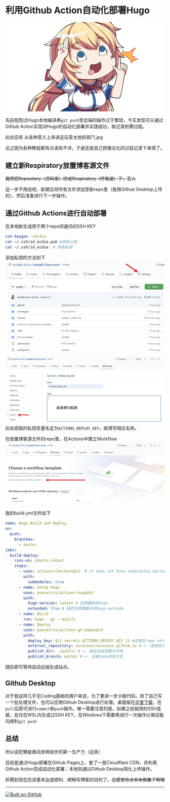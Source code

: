 # 利用Github Action自动化部署Hugo


![](0001.jpg)

先前抱怨过Hugo本地编译再`git push`至远端的操作过于繁琐，今天发现可以通过Github Action实现对Hugo的自动化部署并实践成功，故记录折腾过程。

<!--more-->

此处应有 从各种意义上来讲这玩意太他妈邪门.jpg

总之因为各种教程都有点语焉不详，于是还是自己把傻瓜化的过程记录下来得了。

## 建立新Respiratory放置博客源文件

~~竟然把Repository（资料库）拼成Respiratory（呼吸道）了，丢人~~

这一步不用说吧，新建后将所有文件添加至新repo里（我用Github Desktop上传的），然后准备进行下一步操作。

## 通过Github Actions进行自动部署

在本地新生成用于两个repo间通讯的SSH KEY

```sh
ssh-keygen -tecdsa
cat ~/.ssh/id_ecdsa.pub #获取公钥
cat ~/.ssh/id_ecdsa. # 获取私钥
```
添加私钥的方法如下
![](0004.jpg)
![](0005.jpg)
此处因我的私钥变量名定为`ACTIONS_DEPLOY_KEY`，故填写相应名称。

在放置博客源文件的repo里，在Actions中建立Workflow
![](0006.jpg)

我的build.yml文件如下

```yml
name: Hugo Build and Deploy
on:
  push:
    branches:
      - master
jobs:
  build-deploy:
    runs-on: ubuntu-latest
    steps:
      - uses: actions/checkout@v1  # v2 does not have submodules option now
        with:
          submodules: true
      - name: Setup Hugo
        uses: peaceiris/actions-hugo@v2
        with:
          hugo-version: latest # 应用最新的hugo
          extended: true # 我的主题需要应用hugo-extende
      - name: Build
        run: hugo --gc --minify
      - name: Deploy
        uses: peaceiris/actions-gh-pages@v3
        with:
          deploy_key: ${{ secrets.ACTIONS_DEPLOY_KEY }} #这里在repo settings里填入SSH私钥
          external_repository: xxxxxxxx/xxxxxxxx.github.io # <- 改成自己的 user github page
          publish_dir: ./public # <- 指定成品放置文件夹
          publish_branch: master # <- 远端repo目标分支
```

随后即可等待自动远端生成站点。

## Github Desktop

对于我这样几乎无Coding基础的用户来说，为了更进一步少敲代码，除了自己写一个批处理文件，也可以应用Github Desktop进行处理。桌面版在[这里下载](https://desktop.github.com/)，在`pull`后即可进行`commit`和`push`操作。唯一需要注意的是，如果之前就用的SSH连接，且仅在WSL内生成过SSH KEY，在Windows下需要再进行一次操作以保证能勾顺利`git push`

## 总结

所以说犯懒是推动发明进步的第一生产力（迫真）

目前是通过Hugo部署在Github Pages上，套了一层Cloudflare CDN，并利用Github Action完成自动化部署；本地则通过Github Desktop简化上传操作。

折腾到现在应该基本达成顺利、顺畅写博客的目的了。~~总感觉有点本末倒置了啊喂~~

***

[![Built on GitHub](https://github.com/aozaki-kuro/aozaki-kuro.com/workflows/Build/badge.svg)](https://github.com/aozaki-kuro/aozaki-kuro.com/actions)
